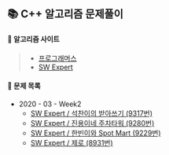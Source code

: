 📚 C++ 알고리즘 문제풀이
------------------------

#### 📎 알고리즘 사이트

> * [프로그래머스](https://programmers.co.kr/)
> * [SW Expert](https://swexpertacademy.com/main/main.do)


#### 📖 문제 목록

* 2020 - 03 - Week2
  * [SW Expert / 석찬이의 받아쓰기 (9317번)](https://swexpertacademy.com/main/code/problem/problemDetail.do)
  * [SW Expert / 진용이네 주차타워 (9280번)](https://swexpertacademy.com/main/code/problem/problemDetail.do)
  * [SW Expert / 한빈이와 Spot Mart (9229번)](https://swexpertacademy.com/main/code/problem/problemDetail.do)
  * [SW Expert / 제로 (8931번)](https://swexpertacademy.com/main/code/problem/problemDetail.do)
  
